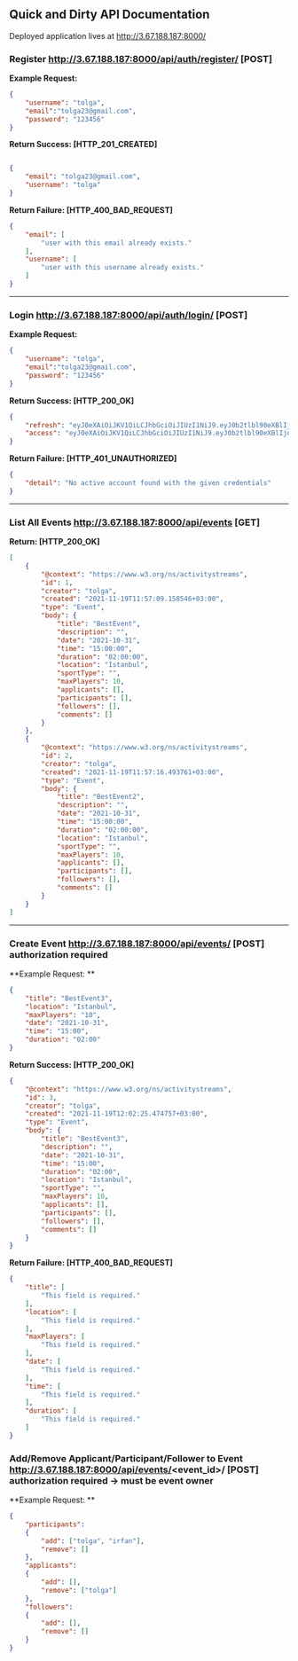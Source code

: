 ## **Quick and Dirty API Documentation**

Deployed application lives at http://3.67.188.187:8000/

### **Register** http://3.67.188.187:8000/api/auth/register/ [POST]

**Example Request:** 

```json
{
    "username": "tolga",
    "email":"tolga23@gmail.com",
    "password": "123456"
}
```

**Return Success: [HTTP_201_CREATED]**

```json

{
    "email": "tolga23@gmail.com",
    "username": "tolga"
}
```

**Return Failure: [HTTP_400_BAD_REQUEST]**
```json
{
    "email": [
        "user with this email already exists."
    ],
    "username": [
        "user with this username already exists."
    ]
}
```
---
### **Login** http://3.67.188.187:8000/api/auth/login/ [POST]

**Example Request:** 

```json
{
    "username": "tolga",
    "email":"tolga23@gmail.com",
    "password": "123456"
}
```

**Return Success: [HTTP_200_OK]**

```json
{
    "refresh": "eyJ0eXAiOiJKV1QiLCJhbGciOiJIUzI1NiJ9.eyJ0b2tlbl90eXBlIjoicmVmcmVzaCIsImV4cCI6MTYzNzM5ODIyOCwiaWF0IjoxNjM3MzExODI4LCJqdGkiOiJkOGE1ODA4OTI4NDE0MjUwODcyOGVhM2EzYzBlMDYzYyIsInVzZXJfaWQiOjF9.ec5ZTWDNup9Hu_eOk0o3UptNKnezolpi7vQaiAn5Dh8",
    "access": "eyJ0eXAiOiJKV1QiLCJhbGciOiJIUzI1NiJ9.eyJ0b2tlbl90eXBlIjoiYWNjZXNzIiwiZXhwIjoxNjM3MzE1NDI4LCJpYXQiOjE2MzczMTE4MjgsImp0aSI6IjI3MWU3YzE3ODRjZTRhNDBiMTYzODNhZGM5YmI5Nzc3IiwidXNlcl9pZCI6MX0.l_fMHvT-8rDsScN6E7fYXEgG-F2QNHntt5zp7EqlaTs"
}
```

**Return Failure: [HTTP_401_UNAUTHORIZED]**
```json
{
    "detail": "No active account found with the given credentials"
}
```
---
### **List All Events** http://3.67.188.187:8000/api/events [GET] 

**Return: [HTTP_200_OK]**

```json
[
    {
        "@context": "https://www.w3.org/ns/activitystreams",
        "id": 1,
        "creator": "tolga",
        "created": "2021-11-19T11:57:09.158546+03:00",
        "type": "Event",
        "body": {
            "title": "BestEvent",
            "description": "",
            "date": "2021-10-31",
            "time": "15:00:00",
            "duration": "02:00:00",
            "location": "Istanbul",
            "sportType": "",
            "maxPlayers": 10,
            "applicants": [],
            "participants": [],
            "followers": [],
            "comments": []
        }
    },
    {
        "@context": "https://www.w3.org/ns/activitystreams",
        "id": 2,
        "creator": "tolga",
        "created": "2021-11-19T11:57:16.493761+03:00",
        "type": "Event",
        "body": {
            "title": "BestEvent2",
            "description": "",
            "date": "2021-10-31",
            "time": "15:00:00",
            "duration": "02:00:00",
            "location": "Istanbul",
            "sportType": "",
            "maxPlayers": 10,
            "applicants": [],
            "participants": [],
            "followers": [],
            "comments": []
        }
    }
]
```
---
### **Create Event** http://3.67.188.187:8000/api/events/ [POST] **authorization required**

**Example Request: **

```json
{
    "title": "BestEvent3",
    "location": "Istanbul",
    "maxPlayers": "10",
    "date": "2021-10-31",
    "time": "15:00",
    "duration": "02:00"
}
```

**Return Success: [HTTP_200_OK]**
```json
{
    "@context": "https://www.w3.org/ns/activitystreams",
    "id": 3,
    "creator": "tolga",
    "created": "2021-11-19T12:02:25.474757+03:00",
    "type": "Event",
    "body": {
        "title": "BestEvent3",
        "description": "",
        "date": "2021-10-31",
        "time": "15:00",
        "duration": "02:00",
        "location": "Istanbul",
        "sportType": "",
        "maxPlayers": 10,
        "applicants": [],
        "participants": [],
        "followers": [],
        "comments": []
    }
}
```

**Return Failure: [HTTP_400_BAD_REQUEST]**
```json
{
    "title": [
        "This field is required."
    ],
    "location": [
        "This field is required."
    ],
    "maxPlayers": [
        "This field is required."
    ],
    "date": [
        "This field is required."
    ],
    "time": [
        "This field is required."
    ],
    "duration": [
        "This field is required."
    ]
}
```
### **Add/Remove Applicant/Participant/Follower to Event** http://3.67.188.187:8000/api/events/<event_id>/ [POST] **authorization required -> must be event owner**

**Example Request: **

```json
{
    "participants":
    {
        "add": ["tolga", "irfan"],
        "remove": []
    },
    "applicants":
    {
        "add": [],
        "remove": ["tolga"]
    },
    "followers":
    {
        "add": [],
        "remove": []
    }          
}
```
